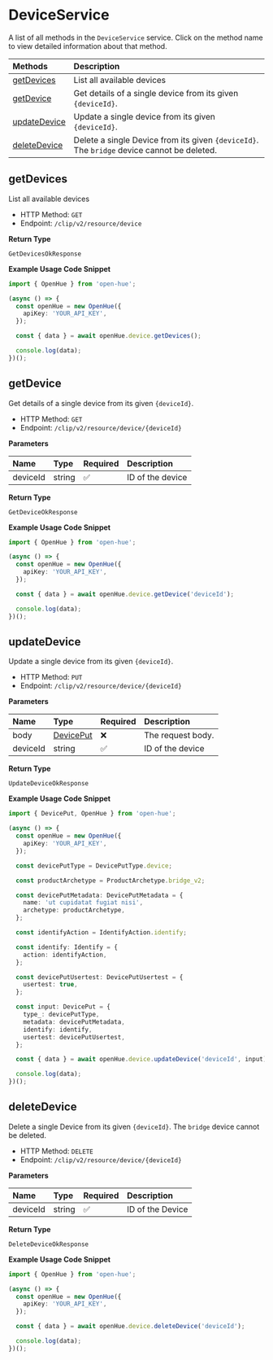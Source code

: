 # DeviceService

A list of all methods in the `DeviceService` service. Click on the method name to view detailed information about that method.

| Methods                       | Description                                                                                |
| :---------------------------- | :----------------------------------------------------------------------------------------- |
| [getDevices](#getdevices)     | List all available devices                                                                 |
| [getDevice](#getdevice)       | Get details of a single device from its given `{deviceId}`.                                |
| [updateDevice](#updatedevice) | Update a single device from its given `{deviceId}`.                                        |
| [deleteDevice](#deletedevice) | Delete a single Device from its given `{deviceId}`. The `bridge` device cannot be deleted. |

## getDevices

List all available devices

- HTTP Method: `GET`
- Endpoint: `/clip/v2/resource/device`

**Return Type**

`GetDevicesOkResponse`

**Example Usage Code Snippet**

```typescript
import { OpenHue } from 'open-hue';

(async () => {
  const openHue = new OpenHue({
    apiKey: 'YOUR_API_KEY',
  });

  const { data } = await openHue.device.getDevices();

  console.log(data);
})();
```

## getDevice

Get details of a single device from its given `{deviceId}`.

- HTTP Method: `GET`
- Endpoint: `/clip/v2/resource/device/{deviceId}`

**Parameters**

| Name     | Type   | Required | Description      |
| :------- | :----- | :------- | :--------------- |
| deviceId | string | ✅       | ID of the device |

**Return Type**

`GetDeviceOkResponse`

**Example Usage Code Snippet**

```typescript
import { OpenHue } from 'open-hue';

(async () => {
  const openHue = new OpenHue({
    apiKey: 'YOUR_API_KEY',
  });

  const { data } = await openHue.device.getDevice('deviceId');

  console.log(data);
})();
```

## updateDevice

Update a single device from its given `{deviceId}`.

- HTTP Method: `PUT`
- Endpoint: `/clip/v2/resource/device/{deviceId}`

**Parameters**

| Name     | Type                                | Required | Description       |
| :------- | :---------------------------------- | :------- | :---------------- |
| body     | [DevicePut](../models/DevicePut.md) | ❌       | The request body. |
| deviceId | string                              | ✅       | ID of the device  |

**Return Type**

`UpdateDeviceOkResponse`

**Example Usage Code Snippet**

```typescript
import { DevicePut, OpenHue } from 'open-hue';

(async () => {
  const openHue = new OpenHue({
    apiKey: 'YOUR_API_KEY',
  });

  const devicePutType = DevicePutType.device;

  const productArchetype = ProductArchetype.bridge_v2;

  const devicePutMetadata: DevicePutMetadata = {
    name: 'ut cupidatat fugiat nisi',
    archetype: productArchetype,
  };

  const identifyAction = IdentifyAction.identify;

  const identify: Identify = {
    action: identifyAction,
  };

  const devicePutUsertest: DevicePutUsertest = {
    usertest: true,
  };

  const input: DevicePut = {
    type_: devicePutType,
    metadata: devicePutMetadata,
    identify: identify,
    usertest: devicePutUsertest,
  };

  const { data } = await openHue.device.updateDevice('deviceId', input);

  console.log(data);
})();
```

## deleteDevice

Delete a single Device from its given `{deviceId}`. The `bridge` device cannot be deleted.

- HTTP Method: `DELETE`
- Endpoint: `/clip/v2/resource/device/{deviceId}`

**Parameters**

| Name     | Type   | Required | Description      |
| :------- | :----- | :------- | :--------------- |
| deviceId | string | ✅       | ID of the Device |

**Return Type**

`DeleteDeviceOkResponse`

**Example Usage Code Snippet**

```typescript
import { OpenHue } from 'open-hue';

(async () => {
  const openHue = new OpenHue({
    apiKey: 'YOUR_API_KEY',
  });

  const { data } = await openHue.device.deleteDevice('deviceId');

  console.log(data);
})();
```

<!-- This file was generated by liblab | https://liblab.com/ -->
